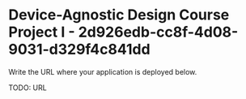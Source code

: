 # Device-Agnostic Design Course Project I - 2d926edb-cc8f-4d08-9031-d329f4c841dd

Write the URL where your application is deployed below.

TODO: URL